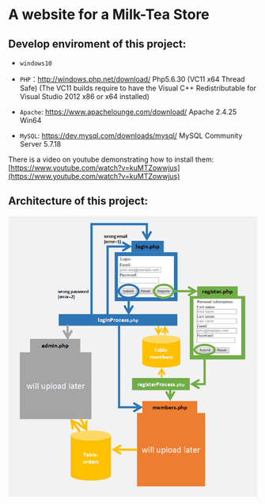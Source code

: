 # A website for a Milk-Tea Store



## Develop enviroment of this project:

* `windows10`

* `PHP`：http://windows.php.net/download/  Php5.6.30 (VC11 x64 Thread Safe) (The VC11 builds require to have the Visual C++ Redistributable for Visual Studio 2012 x86 or x64 installed)

* `Apache`:  https://www.apachelounge.com/download/  Apache 2.4.25 Win64

* `MySQL`:  https://dev.mysql.com/downloads/mysql/  MySQL Community Server 5.7.18

There is a video on youtube demonstrating how to install them: [https://www.youtube.com/watch?v=kuMTZowwjus](https://www.youtube.com/watch?v=kuMTZowwjus)


## Architecture of this project:
![Image of Achitecture](pics/architecture.png)








